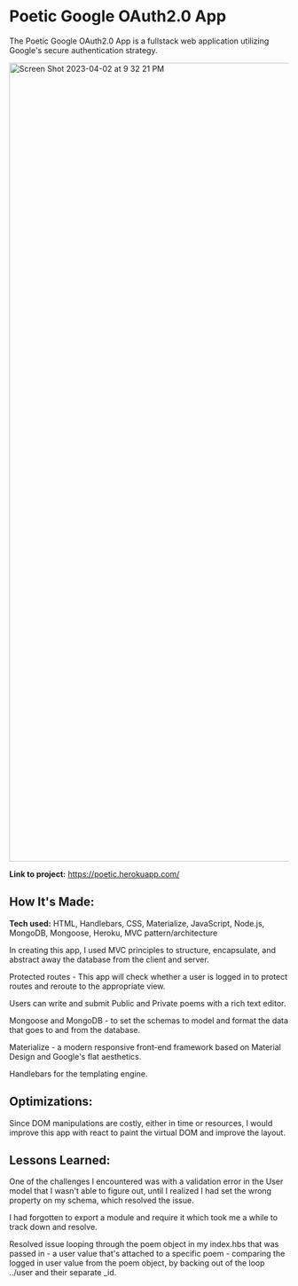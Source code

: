 # Poetic Google OAuth2.0 App
The Poetic Google OAuth2.0 App is a fullstack web application utilizing Google's secure authentication strategy.

<img width="1440" alt="Screen Shot 2023-04-02 at 9 32 21 PM" src="https://user-images.githubusercontent.com/103136497/229854167-f642872f-a16b-4311-9b94-3a37736259b4.png">

**Link to project:** https://poetic.herokuapp.com/

## How It's Made:

**Tech used:** HTML, Handlebars, CSS, Materialize, JavaScript, Node.js, MongoDB, Mongoose, Heroku, MVC pattern/architecture

In creating this app, I used MVC principles to structure, encapsulate, and abstract away the database from the client and server.

Protected routes - This app will check whether a user is logged in to protect routes and reroute to the appropriate view.

Users can write and submit Public and Private poems with a rich text editor.

Mongoose and MongoDB - to set the schemas to model and format the data that goes to and from the database.

Materialize - a modern responsive front-end framework based on Material Design and Google's flat aesthetics.

Handlebars for the templating engine.

## Optimizations:

Since DOM manipulations are costly, either in time or resources, I would improve this app with react to paint the virtual DOM and improve the layout.

## Lessons Learned:

One of the challenges I encountered was with a validation error in the User model that I wasn't able to figure out, until I realized I had set the wrong property on my schema, which resolved the issue.

I had forgotten to export a module and require it which took me a while to track down and resolve.

Resolved issue looping through the poem object in my index.hbs that was passed in - a user value that's attached to a specific poem - comparing the logged in user value from the poem object, by backing out of the loop ../user and their separate _id.
